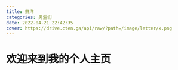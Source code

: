 ```yaml
---
title: 鲜洋
categories: 男生们
date: 2022-04-21 22:42:35
cover: https://drive.cten.ga/api/raw/?path=/image/letter/x.png
---
```

# 欢迎来到我的个人主页